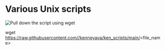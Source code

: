# Various Unix scripts

![Pull down the script using wget](https://medium.com/theloudcloud/download-a-file-from-github-using-linux-commands-f0ce4e154c25)

wget https://raw.githubusercontent.com//kenneyava/ken_scripts/main/<file_name>